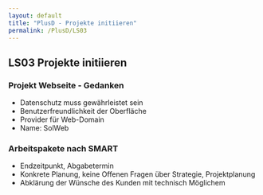 ```yaml
---
layout: default
title: "PlusD - Projekte initiieren"
permalink: /PlusD/LS03
---
```


## LS03 Projekte initiieren

### Projekt Webseite - Gedanken

- Datenschutz muss gewährleistet sein
- Benutzerfreundlichkeit der Oberfläche
- Provider für Web-Domain
- Name: SolWeb

### Arbeitspakete nach SMART

- Endzeitpunkt, Abgabetermin
- Konkrete Planung, keine Offenen Fragen über Strategie, Projektplanung
- Abklärung der Wünsche des Kunden mit technisch Möglichem

